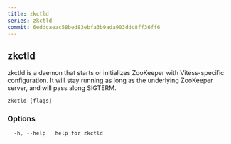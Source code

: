 ```yaml
---
title: zkctld
series: zkctld
commit: 6eddcaeac58bed83ebfa3b9ada903ddc8ff36ff6
---
```

## zkctld

zkctld is a daemon that starts or initializes ZooKeeper with Vitess-specific configuration. It will stay running as long as the underlying ZooKeeper server, and will pass along SIGTERM.

```
zkctld [flags]
```

### Options

```
  -h, --help   help for zkctld
```

